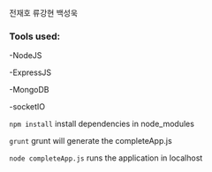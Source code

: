 전재호
류강현
백성욱

### Tools used:

-NodeJS

-ExpressJS

-MongoDB

-socketIO

``` npm install ``` install dependencies in node_modules

``` grunt ``` grunt will generate the completeApp.js

``` node completeApp.js ``` runs the application in localhost
